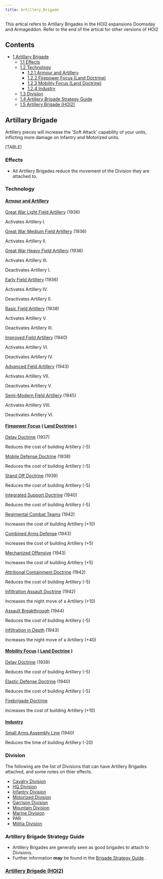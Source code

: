 ```yaml
---
title: Artillery_Brigade
---
```



This artical refers to Artillary Brigades in the HOI2 expansions
Doomsday and Armageddon. Refer to the end of the artical for other
versions of HOI2

## Contents

-   [ 1 Artillary Brigade ](#Artillary_Brigade)
    -   [ 1.1 Effects ](#Effects)
    -   [ 1.2 Technology ](#Technology)
        -   [ 1.2.1 Armour and Artillery ](#Armour_and_Artillery)
        -   [ 1.2.2 Firepower Focus (Land Doctrine)
            ](#Firepower_Focus_.28Land_Doctrine.29)
        -   [ 1.2.3 Mobility Focus (Land Doctrine)
            ](#Mobility_Focus_.28Land_Doctrine.29)
        -   [ 1.2.4 Industry ](#Industry)
    -   [ 1.3 Division ](#Division)
    -   [ 1.4 Artillery Brigade Strategy Guide
        ](#Artillery_Brigade_Strategy_Guide)
    -   [ 1.5 Artillery Brigade (HOI2) ](#Artillery_Brigade_.28HOI2.29)

##  Artillary Brigade 

Artillery pieces will increase the 'Soft Attack' capability of your
units, inflicting more damage on Infantry and Motorized units.

[TABLE]

###  Effects 

-   All Artillery Brigades reduce the movement of the Division they are
    attached to.

###  Technology 

####  [Armour and Artillery](/wiki/index.php?title=Armour_and_Artillery&action=edit&redlink=1 "Armour and Artillery (page does not exist)") 

[Great War Light Field
Artillery](/wiki/index.php?title=Great_War_Light_Field_Artillery&action=edit&redlink=1 "Great War Light Field Artillery (page does not exist)")
(1936)

Activates Artillery I.

[Great War Medium Field
Artillery](/wiki/index.php?title=Great_War_Medium_Field_Artillery&action=edit&redlink=1 "Great War Medium Field Artillery (page does not exist)")
(1936)

Activates Artillery II.

[Great War Heavy Field
Artillery](/wiki/index.php?title=Great_War_Heavy_Field_Artillery&action=edit&redlink=1 "Great War Heavy Field Artillery (page does not exist)")
(1936)

Activates Artillery III.

Deactivates Artillery I.

[Early Field
Artillery](/wiki/index.php?title=Early_Field_Artillery&action=edit&redlink=1 "Early Field Artillery (page does not exist)")
(1936)

Activates Artillery IV.

Deactivates Artillery II.

[Basic Field
Artillery](/wiki/index.php?title=Basic_Field_Artillery&action=edit&redlink=1 "Basic Field Artillery (page does not exist)")
(1938)

Activates Artillery V.

Deactivates Artillery III.

[Improved Field
Artillery](/wiki/index.php?title=Improved_Field_Artillery&action=edit&redlink=1 "Improved Field Artillery (page does not exist)")
(1940)

Activates Artillery VI.

Deactivates Artillery IV.

[Advanced Field
Artillery](/wiki/index.php?title=Advanced_Field_Artillery&action=edit&redlink=1 "Advanced Field Artillery (page does not exist)")
(1943)

Activates Artillery VII.

Deactivates Artillery V.

[Semi-Modern Field
Artillery](/wiki/index.php?title=Semi-Modern_Field_Artillery&action=edit&redlink=1 "Semi-Modern Field Artillery (page does not exist)")
(1945)

Activates Artillery VIII.

Deactivates Artillery VI.

####    [Firepower Focus](/wiki/index.php?title=Firepower_Focus&action=edit&redlink=1 "Firepower Focus (page does not exist)") ( [Land Doctrine](/wiki/Land_Doctrine "Land Doctrine") ) 

[Delay
Doctrine](/wiki/index.php?title=Delay_Doctrine&action=edit&redlink=1 "Delay Doctrine (page does not exist)")
(1937)

Reduces the cost of building Artillery (-5)

[Mobile Defense
Doctrine](/wiki/index.php?title=Mobile_Defense_Doctrine&action=edit&redlink=1 "Mobile Defense Doctrine (page does not exist)")
(1938)

Reduces the cost of building Artillery (-5)

[Stand Off
Doctrine](/wiki/index.php?title=Stand_Off_Doctrine&action=edit&redlink=1 "Stand Off Doctrine (page does not exist)")
(1939)

Reduces the cost of building Artillery (-5)

[Integrated Support
Doctrine](/wiki/index.php?title=Integrated_Support_Doctrine&action=edit&redlink=1 "Integrated Support Doctrine (page does not exist)")
(1940)

Reduces the cost of building Artillery (-5)

[Regimental Combat
Teams](/wiki/index.php?title=Regimental_Combat_Teams&action=edit&redlink=1 "Regimental Combat Teams (page does not exist)")
(1942)

Increases the cost of building Artillery (+10)

[Combined Arms
Defense](/wiki/index.php?title=Combined_Arms_Defense&action=edit&redlink=1 "Combined Arms Defense (page does not exist)")
(1943)

Increases the cost of building Artillery (+5)

[Mechanized
Offensive](/wiki/index.php?title=Mechanized_Offensive&action=edit&redlink=1 "Mechanized Offensive (page does not exist)")
(1943)

Increases the cost of building Artillery (+5)

[Attritional Containment
Doctrine](/wiki/index.php?title=Attritional_Containment_Doctrine&action=edit&redlink=1 "Attritional Containment Doctrine (page does not exist)")
(1942)

Reduces the cost of building Artillery (-5)

[Infiltration Assault
Doctrine](/wiki/index.php?title=Infiltration_Assault_Doctrine&action=edit&redlink=1 "Infiltration Assault Doctrine (page does not exist)")
(1942)

Increases the night move of a Artillery (+10)

[Assault
Breakthrough](/wiki/index.php?title=Assault_Breakthrough&action=edit&redlink=1 "Assault Breakthrough (page does not exist)")
(1944)

Reduces the cost of building Artillery (-5)

[Infiltration in
Depth](/wiki/index.php?title=Infiltration_in_Depth&action=edit&redlink=1 "Infiltration in Depth (page does not exist)")
(1943)

Increases the night move of a Artillery (+40)

####    [Mobility Focus](/wiki/index.php?title=Mobility_Focus&action=edit&redlink=1 "Mobility Focus (page does not exist)") ( [Land Doctrine](/wiki/Land_Doctrine "Land Doctrine") ) 

[Delay
Doctrine](/wiki/index.php?title=Delay_Doctrine&action=edit&redlink=1 "Delay Doctrine (page does not exist)")
(1939)

Reduces the cost of building Artillery (-5)

[Elastic Defense
Doctrine](/wiki/index.php?title=Elastic_Defense_Doctrine&action=edit&redlink=1 "Elastic Defense Doctrine (page does not exist)")
(1940)

Reduces the cost of building Artillery (-5)

[Firebrigade
Doctrine](/wiki/index.php?title=Firebrigade_Doctrine&action=edit&redlink=1 "Firebrigade Doctrine (page does not exist)")

Increases the cost of building Artillery (+10)

####  [Industry](/wiki/index.php?title=Industry&action=edit&redlink=1 "Industry (page does not exist)") 

[Small Arms Assembly
Line](/wiki/index.php?title=Small_Arms_Assembly_Line&action=edit&redlink=1 "Small Arms Assembly Line (page does not exist)")
(1940)

Reduces the time of building Artillery (-20)

###  Division 

The following are the list of Divisions that can have Artillery Brigades
attached, and some notes on thier effects.

-   [Cavalry Division](/wiki/Cavalry_Division "Cavalry Division")
-   [HQ Division](/wiki/HQ_Division "HQ Division")
-   [Infantry Division](/wiki/Infantry_Division "Infantry Division")
-   [Motorized Division](/wiki/Motorized_Division "Motorized Division")
-   [Garrison Division](/wiki/Garrison_Division "Garrison Division")
-   [Mountain Division](/wiki/Mountain_Division "Mountain Division")
-   [Marine Division](/wiki/Marine_Division "Marine Division")
-   PAR
-   [Militia Division](/wiki/Militia_Division "Militia Division")

###  Artillery Brigade Strategy Guide 

-   Artillery Brigades are generally seen as good brigades to attach to
    Divisions.
-   Further information **may** be found in the [Brigade Strategy
    Guide](/wiki/Brigade_Strategy_Guide "Brigade Strategy Guide") .

###    [Artillery Brigade (HOI2)](/wiki/Artillery_Brigade_(HOI2) "Artillery Brigade (HOI2)") 

